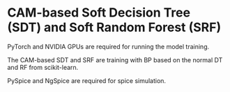 # CAM-based Soft Decision Tree (SDT) and Soft Random Forest (SRF)

PyTorch and NVIDIA GPUs are required for running the model training.

The CAM-based SDT and SRF are training with BP based on the normal DT and RF from scikit-learn. 

PySpice and NgSpice are required for spice simulation.





